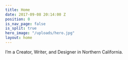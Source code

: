 ```yaml
---
title: Home
date: 2017-09-08 20:14:00 Z
position: 0
is_nav_page: false
is_split: true
hero_image: "/uploads/hero.jpg"
layout: home
---
```


I’m a Creator, Writer, and Designer in Northern California.
